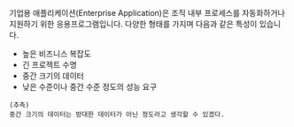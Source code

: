 기업용 애플리케이션(Enterprise Application)은 조직 내부 프로세스를 자동화하거나 지원하기 위한 응용프로그램입니다. 다양한 형태를 가지며 다음과 같은 특성이 있습니다.

- 높은 비즈니스 복잡도
- 긴 프로젝트 수명
- 중간 크기의 데이터
- 낮은 수준이나 중간 수준 정도의 성능 요구

```
(추측)
중간 크기의 데이터는 방대한 데이터가 아닌 정도라고 생각할 수 있겠다. 
```